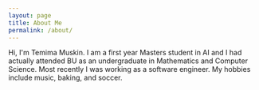 ```yaml
---
layout: page
title: About Me
permalink: /about/
---
```


Hi, I'm Temima Muskin. I am a first year Masters student in AI and
I had actually attended BU as an undergraduate in Mathematics and Computer Science.
Most recently I was working as a software engineer. My hobbies include music, baking,
and soccer.
